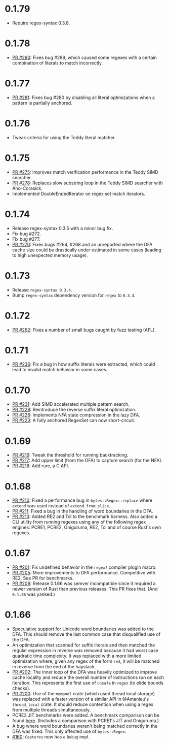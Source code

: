 0.1.79
======
* Require regex-syntax 0.3.8.

0.1.78
======
* [PR #290](https://github.com/rust-lang-nursery/regex/pull/290):
  Fixes bug #289, which caused some regexes with a certain combination
  of literals to match incorrectly.

0.1.77
======
* [PR #281](https://github.com/rust-lang-nursery/regex/pull/281):
  Fixes bug #280 by disabling all literal optimizations when a pattern
  is partially anchored.

0.1.76
======
* Tweak criteria for using the Teddy literal matcher.

0.1.75
======
* [PR #275](https://github.com/rust-lang-nursery/regex/pull/275):
  Improves match verification performance in the Teddy SIMD searcher.
* [PR #278](https://github.com/rust-lang-nursery/regex/pull/278):
  Replaces slow substring loop in the Teddy SIMD searcher with Aho-Corasick.
* Implemented DoubleEndedIterator on regex set match iterators.

0.1.74
======
* Release regex-syntax 0.3.5 with a minor bug fix.
* Fix bug #272.
* Fix bug #277.
* [PR #270](https://github.com/rust-lang-nursery/regex/pull/270):
  Fixes bugs #264, #268 and an unreported where the DFA cache size could be
  drastically under estimated in some cases (leading to high unexpected memory
  usage).

0.1.73
======
* Release `regex-syntax 0.3.4`.
* Bump `regex-syntax` dependency version for `regex` to `0.3.4`.

0.1.72
======
* [PR #262](https://github.com/rust-lang-nursery/regex/pull/262):
  Fixes a number of small bugs caught by fuzz testing (AFL).

0.1.71
======
* [PR #236](https://github.com/rust-lang-nursery/regex/pull/236):
  Fix a bug in how suffix literals were extracted, which could lead
  to invalid match behavior in some cases.

0.1.70
======
* [PR #231](https://github.com/rust-lang-nursery/regex/pull/231):
  Add SIMD accelerated multiple pattern search.
* [PR #228](https://github.com/rust-lang-nursery/regex/pull/228):
  Reintroduce the reverse suffix literal optimization.
* [PR #226](https://github.com/rust-lang-nursery/regex/pull/226):
  Implements NFA state compression in the lazy DFA.
* [PR #223](https://github.com/rust-lang-nursery/regex/pull/223):
  A fully anchored RegexSet can now short-circuit.

0.1.69
======
* [PR #216](https://github.com/rust-lang-nursery/regex/pull/216):
  Tweak the threshold for running backtracking.
* [PR #217](https://github.com/rust-lang-nursery/regex/pull/217):
  Add upper limit (from the DFA) to capture search (for the NFA).
* [PR #218](https://github.com/rust-lang-nursery/regex/pull/218):
  Add rure, a C API.

0.1.68
======
* [PR #210](https://github.com/rust-lang-nursery/regex/pull/210):
  Fixed a performance bug in `bytes::Regex::replace` where `extend` was used
  instead of `extend_from_slice`.
* [PR #211](https://github.com/rust-lang-nursery/regex/pull/211):
  Fixed a bug in the handling of word boundaries in the DFA.
* [PR #213](https://github.com/rust-lang-nursery/regex/pull/213):
  Added RE2 and Tcl to the benchmark harness. Also added a CLI utility from
  running regexes using any of the following regex engines: PCRE1, PCRE2,
  Oniguruma, RE2, Tcl and of course Rust's own regexes.

0.1.67
======
* [PR #201](https://github.com/rust-lang-nursery/regex/pull/201):
  Fix undefined behavior in the `regex!` compiler plugin macro.
* [PR #205](https://github.com/rust-lang-nursery/regex/pull/205):
  More improvements to DFA performance. Competitive with RE2. See PR for
  benchmarks.
* [PR #209](https://github.com/rust-lang-nursery/regex/pull/209):
  Release 0.1.66 was semver incompatible since it required a newer version
  of Rust than previous releases. This PR fixes that. (And `0.1.66` was
  yanked.)

0.1.66
======
* Speculative support for Unicode word boundaries was added to the DFA. This
  should remove the last common case that disqualified use of the DFA.
* An optimization that scanned for suffix literals and then matched the regular
  expression in reverse was removed because it had worst case quadratic time
  complexity. It was replaced with a more limited optimization where, given any
  regex of the form `re$`, it will be matched in reverse from the end of the
  haystack.
* [PR #202](https://github.com/rust-lang-nursery/regex/pull/202):
  The inner loop of the DFA was heavily optimized to improve cache locality
  and reduce the overall number of instructions run on each iteration. This
  represents the first use of `unsafe` in `regex` (to elide bounds checks).
* [PR #200](https://github.com/rust-lang-nursery/regex/pull/200):
  Use of the `mempool` crate (which used thread local storage) was replaced
  with a faster version of a similar API in @Amanieu's `thread_local` crate.
  It should reduce contention when using a regex from multiple threads
  simultaneously.
* PCRE2 JIT benchmarks were added. A benchmark comparison can be found
  [here](https://gist.github.com/anonymous/14683c01993e91689f7206a18675901b).
  (Includes a comparison with PCRE1's JIT and Oniguruma.)
* A bug where word boundaries weren't being matched correctly in the DFA was
  fixed. This only affected use of `bytes::Regex`.
* [#160](https://github.com/rust-lang-nursery/regex/issues/160):
  `Captures` now has a `Debug` impl.
